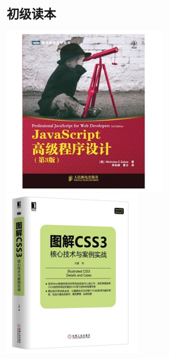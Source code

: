 # 初级读本

![js高级程序设计](../images/books/js_litter.png)     
![图解css3](../images/books/graph_thinking_css.png)